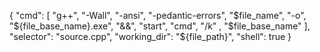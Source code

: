 { 
    "cmd":
     [
         "g++", "-Wall", "-ansi", "-pedantic-errors", "$file_name", "-o", 
         "${file_base_name}.exe", "&&", "start", 
         "cmd", "/k" , "$file_base_name"
    ], 
     "selector": "source.cpp", 
     "working_dir": "${file_path}", 
     "shell": true 
} 
